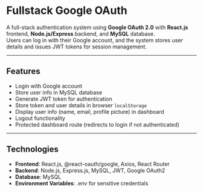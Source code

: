 # Fullstack Google OAuth

A full-stack authentication system using **Google OAuth 2.0** with **React.js** frontend, **Node.js/Express** backend, and **MySQL** database.  
Users can log in with their Google account, and the system stores user details and issues JWT tokens for session management.

---

## Features

- Login with Google account
- Store user info in MySQL database
- Generate JWT token for authentication
- Store token and user details in browser `localStorage`
- Display user info (name, email, profile picture) in dashboard
- Logout functionality
- Protected dashboard route (redirects to login if not authenticated)

---

## Technologies

- **Frontend**: React.js, @react-oauth/google, Axios, React Router
- **Backend**: Node.js, Express.js, MySQL, JWT, Google OAuth2
- **Database**: MySQL
- **Environment Variables**: .env for sensitive credentials

